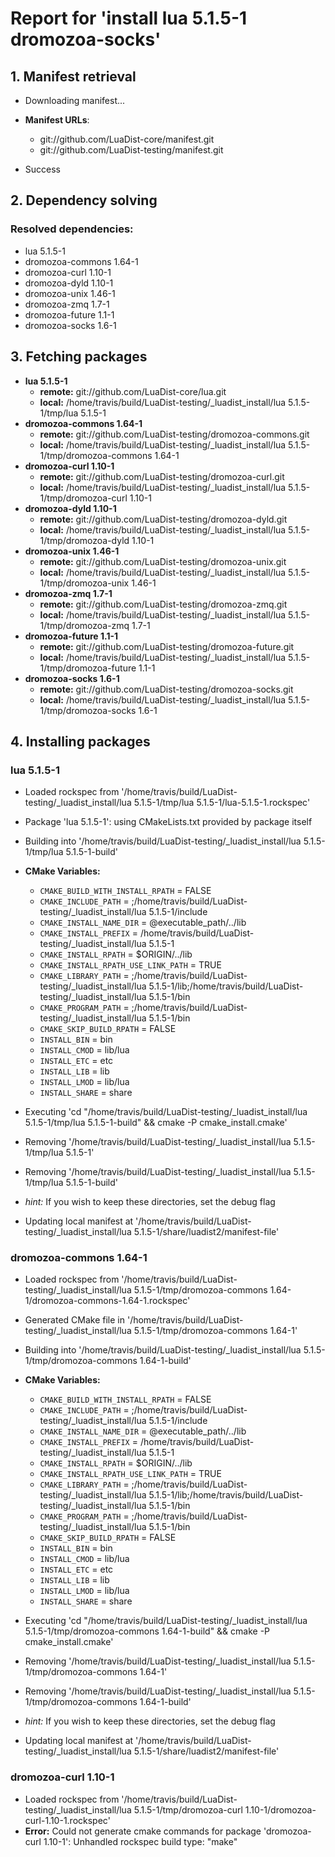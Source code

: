 # Report for 'install lua 5.1.5-1 dromozoa-socks'


## 1. Manifest retrieval

- Downloading manifest...

- **Manifest URLs**:
    - git://github.com/LuaDist-core/manifest.git
    - git://github.com/LuaDist-testing/manifest.git
- Success

## 2. Dependency solving


### Resolved dependencies:
- lua 5.1.5-1
- dromozoa-commons 1.64-1
- dromozoa-curl 1.10-1
- dromozoa-dyld 1.10-1
- dromozoa-unix 1.46-1
- dromozoa-zmq 1.7-1
- dromozoa-future 1.1-1
- dromozoa-socks 1.6-1

## 3. Fetching packages

- **lua 5.1.5-1**
    - **remote:** git://github.com/LuaDist-core/lua.git
    - **local:** /home/travis/build/LuaDist-testing/_luadist_install/lua 5.1.5-1/tmp/lua 5.1.5-1
- **dromozoa-commons 1.64-1**
    - **remote:** git://github.com/LuaDist-testing/dromozoa-commons.git
    - **local:** /home/travis/build/LuaDist-testing/_luadist_install/lua 5.1.5-1/tmp/dromozoa-commons 1.64-1
- **dromozoa-curl 1.10-1**
    - **remote:** git://github.com/LuaDist-testing/dromozoa-curl.git
    - **local:** /home/travis/build/LuaDist-testing/_luadist_install/lua 5.1.5-1/tmp/dromozoa-curl 1.10-1
- **dromozoa-dyld 1.10-1**
    - **remote:** git://github.com/LuaDist-testing/dromozoa-dyld.git
    - **local:** /home/travis/build/LuaDist-testing/_luadist_install/lua 5.1.5-1/tmp/dromozoa-dyld 1.10-1
- **dromozoa-unix 1.46-1**
    - **remote:** git://github.com/LuaDist-testing/dromozoa-unix.git
    - **local:** /home/travis/build/LuaDist-testing/_luadist_install/lua 5.1.5-1/tmp/dromozoa-unix 1.46-1
- **dromozoa-zmq 1.7-1**
    - **remote:** git://github.com/LuaDist-testing/dromozoa-zmq.git
    - **local:** /home/travis/build/LuaDist-testing/_luadist_install/lua 5.1.5-1/tmp/dromozoa-zmq 1.7-1
- **dromozoa-future 1.1-1**
    - **remote:** git://github.com/LuaDist-testing/dromozoa-future.git
    - **local:** /home/travis/build/LuaDist-testing/_luadist_install/lua 5.1.5-1/tmp/dromozoa-future 1.1-1
- **dromozoa-socks 1.6-1**
    - **remote:** git://github.com/LuaDist-testing/dromozoa-socks.git
    - **local:** /home/travis/build/LuaDist-testing/_luadist_install/lua 5.1.5-1/tmp/dromozoa-socks 1.6-1

## 4. Installing packages


### lua 5.1.5-1
- Loaded rockspec from '/home/travis/build/LuaDist-testing/_luadist_install/lua 5.1.5-1/tmp/lua 5.1.5-1/lua-5.1.5-1.rockspec'
- Package 'lua 5.1.5-1': using CMakeLists.txt provided by package itself
- Building into '/home/travis/build/LuaDist-testing/_luadist_install/lua 5.1.5-1/tmp/lua 5.1.5-1-build'
- **CMake Variables:**
    - `CMAKE_BUILD_WITH_INSTALL_RPATH` = FALSE
    - `CMAKE_INCLUDE_PATH` = ;/home/travis/build/LuaDist-testing/_luadist_install/lua 5.1.5-1/include
    - `CMAKE_INSTALL_NAME_DIR` = @executable_path/../lib
    - `CMAKE_INSTALL_PREFIX` = /home/travis/build/LuaDist-testing/_luadist_install/lua 5.1.5-1
    - `CMAKE_INSTALL_RPATH` = $ORIGIN/../lib
    - `CMAKE_INSTALL_RPATH_USE_LINK_PATH` = TRUE
    - `CMAKE_LIBRARY_PATH` = ;/home/travis/build/LuaDist-testing/_luadist_install/lua 5.1.5-1/lib;/home/travis/build/LuaDist-testing/_luadist_install/lua 5.1.5-1/bin
    - `CMAKE_PROGRAM_PATH` = ;/home/travis/build/LuaDist-testing/_luadist_install/lua 5.1.5-1/bin
    - `CMAKE_SKIP_BUILD_RPATH` = FALSE
    - `INSTALL_BIN` = bin
    - `INSTALL_CMOD` = lib/lua
    - `INSTALL_ETC` = etc
    - `INSTALL_LIB` = lib
    - `INSTALL_LMOD` = lib/lua
    - `INSTALL_SHARE` = share
- Executing 'cd "/home/travis/build/LuaDist-testing/_luadist_install/lua 5.1.5-1/tmp/lua 5.1.5-1-build" && cmake -P cmake_install.cmake'
- Removing '/home/travis/build/LuaDist-testing/_luadist_install/lua 5.1.5-1/tmp/lua 5.1.5-1'
- Removing '/home/travis/build/LuaDist-testing/_luadist_install/lua 5.1.5-1/tmp/lua 5.1.5-1-build'

- *hint:* If you wish to keep these directories, set the debug flag
- Updating local manifest at '/home/travis/build/LuaDist-testing/_luadist_install/lua 5.1.5-1/share/luadist2/manifest-file'

### dromozoa-commons 1.64-1
- Loaded rockspec from '/home/travis/build/LuaDist-testing/_luadist_install/lua 5.1.5-1/tmp/dromozoa-commons 1.64-1/dromozoa-commons-1.64-1.rockspec'
- Generated CMake file in '/home/travis/build/LuaDist-testing/_luadist_install/lua 5.1.5-1/tmp/dromozoa-commons 1.64-1'
- Building into '/home/travis/build/LuaDist-testing/_luadist_install/lua 5.1.5-1/tmp/dromozoa-commons 1.64-1-build'
- **CMake Variables:**
    - `CMAKE_BUILD_WITH_INSTALL_RPATH` = FALSE
    - `CMAKE_INCLUDE_PATH` = ;/home/travis/build/LuaDist-testing/_luadist_install/lua 5.1.5-1/include
    - `CMAKE_INSTALL_NAME_DIR` = @executable_path/../lib
    - `CMAKE_INSTALL_PREFIX` = /home/travis/build/LuaDist-testing/_luadist_install/lua 5.1.5-1
    - `CMAKE_INSTALL_RPATH` = $ORIGIN/../lib
    - `CMAKE_INSTALL_RPATH_USE_LINK_PATH` = TRUE
    - `CMAKE_LIBRARY_PATH` = ;/home/travis/build/LuaDist-testing/_luadist_install/lua 5.1.5-1/lib;/home/travis/build/LuaDist-testing/_luadist_install/lua 5.1.5-1/bin
    - `CMAKE_PROGRAM_PATH` = ;/home/travis/build/LuaDist-testing/_luadist_install/lua 5.1.5-1/bin
    - `CMAKE_SKIP_BUILD_RPATH` = FALSE
    - `INSTALL_BIN` = bin
    - `INSTALL_CMOD` = lib/lua
    - `INSTALL_ETC` = etc
    - `INSTALL_LIB` = lib
    - `INSTALL_LMOD` = lib/lua
    - `INSTALL_SHARE` = share
- Executing 'cd "/home/travis/build/LuaDist-testing/_luadist_install/lua 5.1.5-1/tmp/dromozoa-commons 1.64-1-build" && cmake -P cmake_install.cmake'
- Removing '/home/travis/build/LuaDist-testing/_luadist_install/lua 5.1.5-1/tmp/dromozoa-commons 1.64-1'
- Removing '/home/travis/build/LuaDist-testing/_luadist_install/lua 5.1.5-1/tmp/dromozoa-commons 1.64-1-build'

- *hint:* If you wish to keep these directories, set the debug flag
- Updating local manifest at '/home/travis/build/LuaDist-testing/_luadist_install/lua 5.1.5-1/share/luadist2/manifest-file'

### dromozoa-curl 1.10-1
- Loaded rockspec from '/home/travis/build/LuaDist-testing/_luadist_install/lua 5.1.5-1/tmp/dromozoa-curl 1.10-1/dromozoa-curl-1.10-1.rockspec'
- **Error:** Could not generate cmake commands for package 'dromozoa-curl 1.10-1': Unhandled rockspec build type: "make"
